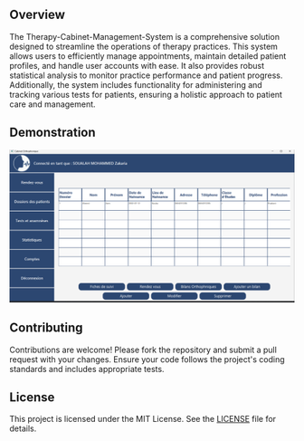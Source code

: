 ## Overview
The Therapy-Cabinet-Management-System is a comprehensive solution designed to streamline the operations of therapy practices. This system allows users to efficiently manage appointments, maintain detailed patient profiles, and handle user accounts with ease. It also provides robust statistical analysis to monitor practice performance and patient progress. Additionally, the system includes functionality for administering and tracking various tests for patients, ensuring a holistic approach to patient care and management.

## Demonstration

![Screenshot](.githubutils/Screenshot.png)


## Contributing

Contributions are welcome! Please fork the repository and submit a pull request with your changes. Ensure your code follows the project's coding standards and includes appropriate tests.

## License

This project is licensed under the MIT License. See the [LICENSE](LICENSE) file for details.